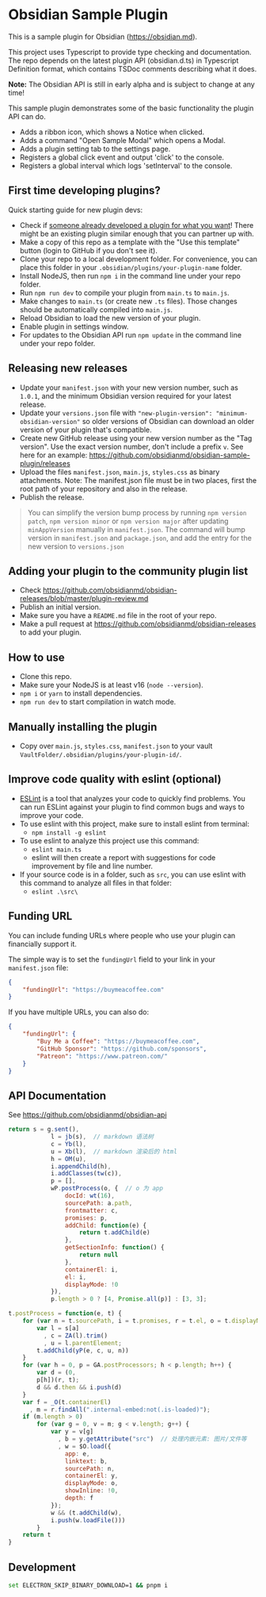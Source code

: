 # Obsidian Sample Plugin

This is a sample plugin for Obsidian (https://obsidian.md).

This project uses Typescript to provide type checking and documentation.
The repo depends on the latest plugin API (obsidian.d.ts) in Typescript Definition format, which contains TSDoc comments describing what it does.

**Note:** The Obsidian API is still in early alpha and is subject to change at any time!

This sample plugin demonstrates some of the basic functionality the plugin API can do.
- Adds a ribbon icon, which shows a Notice when clicked.
- Adds a command "Open Sample Modal" which opens a Modal.
- Adds a plugin setting tab to the settings page.
- Registers a global click event and output 'click' to the console.
- Registers a global interval which logs 'setInterval' to the console.

## First time developing plugins?

Quick starting guide for new plugin devs:

- Check if [someone already developed a plugin for what you want](https://obsidian.md/plugins)! There might be an existing plugin similar enough that you can partner up with.
- Make a copy of this repo as a template with the "Use this template" button (login to GitHub if you don't see it).
- Clone your repo to a local development folder. For convenience, you can place this folder in your `.obsidian/plugins/your-plugin-name` folder.
- Install NodeJS, then run `npm i` in the command line under your repo folder.
- Run `npm run dev` to compile your plugin from `main.ts` to `main.js`.
- Make changes to `main.ts` (or create new `.ts` files). Those changes should be automatically compiled into `main.js`.
- Reload Obsidian to load the new version of your plugin.
- Enable plugin in settings window.
- For updates to the Obsidian API run `npm update` in the command line under your repo folder.

## Releasing new releases

- Update your `manifest.json` with your new version number, such as `1.0.1`, and the minimum Obsidian version required for your latest release.
- Update your `versions.json` file with `"new-plugin-version": "minimum-obsidian-version"` so older versions of Obsidian can download an older version of your plugin that's compatible.
- Create new GitHub release using your new version number as the "Tag version". Use the exact version number, don't include a prefix `v`. See here for an example: https://github.com/obsidianmd/obsidian-sample-plugin/releases
- Upload the files `manifest.json`, `main.js`, `styles.css` as binary attachments. Note: The manifest.json file must be in two places, first the root path of your repository and also in the release.
- Publish the release.

> You can simplify the version bump process by running `npm version patch`, `npm version minor` or `npm version major` after updating `minAppVersion` manually in `manifest.json`.
> The command will bump version in `manifest.json` and `package.json`, and add the entry for the new version to `versions.json`

## Adding your plugin to the community plugin list

- Check https://github.com/obsidianmd/obsidian-releases/blob/master/plugin-review.md
- Publish an initial version.
- Make sure you have a `README.md` file in the root of your repo.
- Make a pull request at https://github.com/obsidianmd/obsidian-releases to add your plugin.

## How to use

- Clone this repo.
- Make sure your NodeJS is at least v16 (`node --version`).
- `npm i` or `yarn` to install dependencies.
- `npm run dev` to start compilation in watch mode.

## Manually installing the plugin

- Copy over `main.js`, `styles.css`, `manifest.json` to your vault `VaultFolder/.obsidian/plugins/your-plugin-id/`.

## Improve code quality with eslint (optional)
- [ESLint](https://eslint.org/) is a tool that analyzes your code to quickly find problems. You can run ESLint against your plugin to find common bugs and ways to improve your code. 
- To use eslint with this project, make sure to install eslint from terminal:
  - `npm install -g eslint`
- To use eslint to analyze this project use this command:
  - `eslint main.ts`
  - eslint will then create a report with suggestions for code improvement by file and line number.
- If your source code is in a folder, such as `src`, you can use eslint with this command to analyze all files in that folder:
  - `eslint .\src\`

## Funding URL

You can include funding URLs where people who use your plugin can financially support it.

The simple way is to set the `fundingUrl` field to your link in your `manifest.json` file:

```json
{
    "fundingUrl": "https://buymeacoffee.com"
}
```

If you have multiple URLs, you can also do:

```json
{
    "fundingUrl": {
        "Buy Me a Coffee": "https://buymeacoffee.com",
        "GitHub Sponsor": "https://github.com/sponsors",
        "Patreon": "https://www.patreon.com/"
    }
}
```

## API Documentation

See https://github.com/obsidianmd/obsidian-api




```js
return s = g.sent(),
            l = jb(s),  // markdown 语法树
            c = Yb(l),
            u = Xb(l),  // markdown 渲染后的 html
            h = OM(u),
            i.appendChild(h),
            i.addClasses(tw(c)),
            p = [],
            wP.postProcess(o, {  // o 为 app
                docId: wt(16),
                sourcePath: a.path,
                frontmatter: c,
                promises: p,
                addChild: function(e) {
                    return t.addChild(e)
                },
                getSectionInfo: function() {
                    return null
                },
                containerEl: i,
                el: i,
                displayMode: !0
            }),
            p.length > 0 ? [4, Promise.all(p)] : [3, 3];
```



```js
t.postProcess = function(e, t) {
    for (var n = t.sourcePath, i = t.promises, r = t.el, o = t.displayMode, a = 0, s = r.findAll("code.language-query"); a < s.length; a++) {
        var l = s[a]
          , c = ZA(l).trim()
          , u = l.parentElement;
        t.addChild(yP(e, c, u, n))
    }
    for (var h = 0, p = GA.postProcessors; h < p.length; h++) {
        var d = (0,
        p[h])(r, t);
        d && d.then && i.push(d)
    }
    var f = _O(t.containerEl)
      , m = r.findAll(".internal-embed:not(.is-loaded)");
    if (m.length > 0)
        for (var g = 0, v = m; g < v.length; g++) {
            var y = v[g]
              , b = y.getAttribute("src")  // 处理内嵌元素: 图片/文件等
              , w = $O.load({
                app: e,
                linktext: b,
                sourcePath: n,
                containerEl: y,
                displayMode: o,
                showInline: !0,
                depth: f
            });
            w && (t.addChild(w),
            i.push(w.loadFile()))
        }
    return t
}
```


## Development

```bash
set ELECTRON_SKIP_BINARY_DOWNLOAD=1 && pnpm i
```